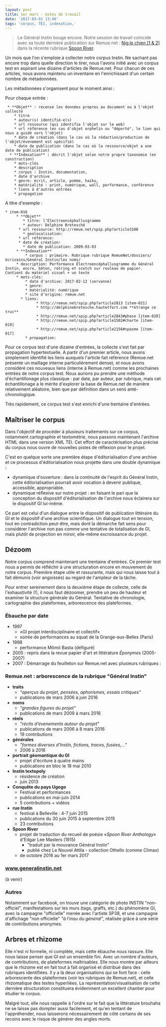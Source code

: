 ```yaml
---
layout: post
title: 1er mars - notes de travail
date: '2017-03-01 13:40'
tags: 'corpus, TEI, indexation,'
---
```


> Le Général Instin bouge encore. Notre session de travail coïncide avec sa toute dernière publication sur Remue.net : [Nig le chien [1 & 2]](http://remue.net/spip.php?article8721) dans la récente rubrique [Spoon River](http://remue.net/spip.php?rubrique997).

Un mois que l'on s'emploie à collecter notre corpus Instin. Ne sachant pas encore trop dans quelle direction le tirer, nous l'avons initié avec un corpus test en aspirant une dizaine d'articles de Remue.net. Pour chacun de ces articles, nous avons maintenu un inventaire en l'enrichissant d'un certain nombre de métadonnées.

Les métadonnées s'organisent pour le moment ainsi :

Pour chaque entrée :

~~~~~
 * **Objet** : recense les données propres au document ou à l'objet collecté
    * titre
    * auteur(s) identifié-e(s)
    * url ressource (qui identifie l'objet sur le web)
    * url référence (en cas d'objet orphelin ou "déporté", le lien qui nous a guidé vers l'objet)
    * date de création (dans le cas où la rédaction/production de l'objet/évenement est spécifié)
    * date de publication (dans le cas où la ressource/objet a une date de publication)
  * **Indexation** : décrit l'objet selon notre propre taxonomie (en construction)
    * mots-clés
    * description
    * corpus : Instin, documentation,
    * date d'archive
    * genre: écrit, article, poème, haiku,
    * matérialité : print, numérique, wall, performance, conférence
    * liens à d'autres entrées
    * propagation
~~~~~

A titre d'exemple :

~~~~~
* item-016
	 * **Objet**
	    * titre: l’Électroencéphallusgramme
	    * auteur: Delphine Bretesché
  	  * url ressource: http://remue.net/spip.php?article3108
	    * geolocalisation:
      * url référence:
      * date de création:
	    * date de publication: 2009-03-03
	 * **Indexation**
		 * corpus : primaire. Rubrique rubrique RemueNet/dossiers/écrivains/Général Instin/les noms/
     * description: Performance Électroencéphallusgramme du Général Instin, encre, bâton, rotring et scotch sur rouleau de papier. Contient du matériel visuel + un texte
     * mots-clés:
		 * date d'archive: 2017-02-12 (servanne)
		 * genre:
		 * matérialité: numérique
		 * site d'origine: remue.net
	   * liens:
		      * http://remue.net/spip.php?article2813 [item-021]
		      * http://delphinebretesche.hautetfort.com **étrange ce truc**
		      * http://remue.net/spip.php?article2843#phase [item-020]
		      * http://remue.net/spip.php?article1502#charte [item-019]
		      * http://remue.net/spip.php?article2156#spasme [item-017]
		 * propagation:
~~~~~

Pour ce corpus test d'une dizaine d'entrées, la collecte s'est fait par propagation hypertextuelle. A partir d'un premier article, nous avons simplement identifié les liens auxquels l'article fait référence (Remue.net présente un maillage interne particulièrement dense), et nous avons considéré ces nouveaux liens (interne à Remue.net) comme les prochaines entrées de notre corpus test. Nous aurions pu prendre une méthode d'échantillonage plus classique : par date, par auteur, par rubrique, mais cet échantillonage a le mérite d'explorer la base de Remue.net de manière relativement aléatoire, bien que par définition dans un sens anté-chronologique.

Très rapidement, ce corpus test s'est enrichi d'une trentaine d'entrées.

## Maîtriser le corpus

Dans l'objectif de procéder à plusieurs traitements sur ce corpus, notamment cartographie et textométrie, nous passons maintenant l'archive HTML dans une version XML TEI. Cet effort de caractérisation plus précise du corpus nous ouvre de nouvelles pistes de réflexion pour le projet.

C'est en quelque sorte une première étape d'éditorialisation d'une archive et ce processus d'éditorialisation nous projette dans une double dynamique :

* dynamique d'ouverture : dans la continuité de l'esprit du Général Instin, cette éditorialisation pourrait avoir vocation à devenir publique, accessible, appropriable.
* dynamique réflexive sur notre projet : en faisant le pari que la conception du dispositif d'éditorialisation de l'archive nous éclairera sur le dispositif GI lui-même.

Ce pari est celui d'un dialogue entre le dispositif de publication littéraire du GI et le dispositif d'une archive scientifique. Un dialogue tout en tension, tout en contradiction peut-être, mais dont la démarche fait sens pour considérer l'archive non pas comme une tentative de totalisation de GI, mais plutôt de projection en miroir, elle-même excroissance du projet.

## Dézoom

Notre corpus comprend maintenant une trentaine d'entrées. Ce premier test nous a permis de réfléchir à une structuration encore en mouvement de notre corpus. Première étape utile et rassurante, mais qui nous laisse tout à fait démunis (voir angoissés) au regard de l'ampleur de la tâche.

Pour entrer sereinement dans la deuxième étape de collecte, celle de l'exhaustivité (!), il nous faut dézoomer, prendre un peu de hauteur et examiner la structure générale du Général. Tentative de chronologie, cartographie des plateformes, arborescence des plateformes.

### Ébauche par date

* 1997
  * «GI projet interdisciplinaire et collectif»
  * soirée de performances au squat de la Grange-aux-Belles (Paris)
* 1998
  * performance Mômô Basta (défiguré)
* 2005 : repris dans la revue papier d'art et littérature _Éponymes_ (2005-2007)
* 2007 : Démarrage du feuilleton sur Remue.net avec plusieurs rubriques :

### Remue.net : arborescence de la rubrique "Général Instin"

  * **traits**
    * _"aperçus du projet, pensées, aphorismes, essais critiques"_
    * publications de mars 2006 à juin 2016
  * **noms**
    * _"grandes figures du projet"_
    * publications de mars 2009 à mars 2016
  * **réels**
    * _"récits d'évenements autour du projet"_
    * publications de mars 2006 à 8 mars 2016
    * 19 contributions
  * **générales**
    * _"formes diverses d'Instin, fictions, traces, fusées,..."_
    * 2006 à 2016
  * **portrait géomantique du GI**
    * projet d'écriture à quatre mains
    * publications en bloc le 18 mai 2010
  * **Instin textopoly**
    * résidence de création
    * juin 2013
  * **Conquête du pays Ugogo**
    * Festival et performances
    * publications en mai-juin 2014
    * 5 contributions + vidéos
  * **rue Instin**
    * festival à Belleville : 4-7 juin 2015
    * publications du 30 juin 2015 à septembre 2015
    * 23 contributions
  * **Spoon River**
    * projet de traduction du recueil de poésie «_Spoon River Anthology_» d'Edgar Lee Masters (1915)
      * "traduit par la mouvance Général Instin"
      * publié chez Le Nouvel Attila - collection Othello (comme Climax)
    * de octobre 2016 au 1er mars 2017

### www.generalinstin.net

(à venir)

### Autres

Notamment sur facebook, on trouve une catégorie de photo INSTIN "non-officiel", manifestations sur les murs (tags, graffs, etc.) du phénomène GI, avec la campagne "officielle" menée avec l'artiste SP38, et une campagne d'affichage "non officielle" _"à l'insu du général"_, réalisée grâce à une série de contributions anonymes.

## Arbres et rhizome

Elle n'est ni formelle, ni complète, mais cette ébauche nous rassure. Elle nous laisse penser que GI est un ensemble fini. Avec un nombre d'auteurs, de contributions, de plateformes maîtrisables. Elle nous montre par ailleurs que le rhizome est en fait tout à fait organisé et distribué dans des rubriques identifiées. Il y a là deux organisations qui se font face : celle arborescente des plateformes (voir les rubriques de Remue.net), et celle rhizomatique des textes hyperliées. La représentation/visualisation de cette dernière structuration constituera évidemment un excellent chantier pour étudier le corpus.

Malgré tout, elle nous rappelle à l'ordre sur le fait que la littérature brouhaha ne se laisse pas dompter aussi facilement, et qu'en tentant de l'appréhender, nous laisserons nécessairement de côté certains de ses recoins avec le risque de générer des angles morts.
